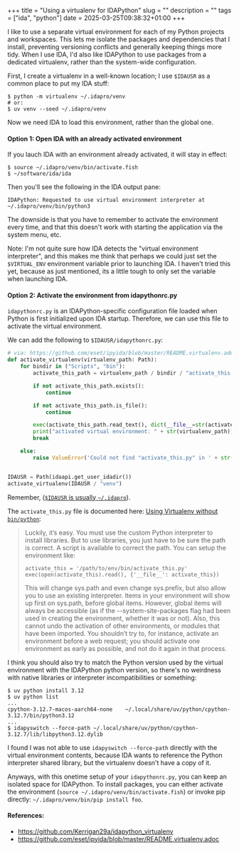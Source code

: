 +++
title = "Using a virtualenv for IDAPython"
slug = ""
description = ""
tags = ["ida", "python"]
date = 2025-03-25T09:38:32+01:00
+++

I like to use a separate virtual environment for each of my Python projects and workspaces.
This lets me isolate the packages and dependencies that I install,
 preventing versioning conflicts and generally keeping things more tidy.
When I use IDA, I'd also like IDAPython to use packages from a dedicated virtualenv,
 rather than the system-wide configuration.

First, I create a virtualenv in a well-known location;
I use `$IDAUSR` as a common place to put my IDA stuff:

```
$ python -m virtualenv ~/.idapro/venv
# or:
$ uv venv --seed ~/.idapro/venv
```

Now we need IDA to load this environment, rather than the global one.

#### Option 1: Open IDA with an already activated environment

If you lauch IDA with an environment already activated, it will stay in effect:

```
$ source ~/.idapro/venv/bin/activate.fish
$ ~/software/ida/ida
```

Then you'll see the following in the IDA output pane:

```
IDAPython: Requested to use virtual environment interpreter at ~/.idapro/venv/bin/python3
```

The downside is that you have to remember to activate the environment every time,
 and that this doesn't work with starting the application via the system menu, etc.

Note: I'm not quite sure how IDA detects the "virtual environment interpreter", and this makes me think that perhaps
 we could just set the `$VIRTUAL_ENV` environment variable prior to launching IDA.
I haven't tried this yet, because as just mentioned, its a little tough to only set the variable when launching IDA.


#### Option 2: Activate the environment from idapythonrc.py

`idapythonrc.py` is an IDAPython-specific configuration file loaded when Python is first initialized upon IDA startup.
Therefore, we can use this file to activate the virtual environment.

We can add the following to `$IDAUSR/idapythonrc.py`:

```python
# via: https://github.com/eset/ipyida/blob/master/README.virtualenv.adoc
def activate_virtualenv(virtualenv_path: Path):
    for bindir in ("Scripts", "bin"):
        activate_this_path = virtualenv_path / bindir / "activate_this.py"

        if not activate_this_path.exists():
            continue

        if not activate_this_path.is_file():
            continue

        exec(activate_this_path.read_text(), dict(__file__=str(activate_this_path)))
        print("activated virtual environment: " + str(virtualenv_path))
        break

    else:
        raise ValueError('Could not find "activate_this.py" in ' + str(virtualenv_path))


IDAUSR = Path(idaapi.get_user_idadir())
activate_virtualenv(IDAUSR / "venv")
```
Remember, ([`$IDAUSR` is usually `~/.idapro`](https://hex-rays.com/blog/igors-tip-of-the-week-33-idas-user-directory-idausr)).

The `activate_this.py` file is documented here: [Using Virtualenv without `bin/python`](https://virtualenv.pypa.io/en/legacy/userguide.html#using-virtualenv-without-bin-python):

> Luckily, it’s easy. You must use the custom Python interpreter to install libraries.
> But to use libraries, you just have to be sure the path is correct.
> A script is available to correct the path. You can setup the environment like:
> 
> ```
> activate_this = '/path/to/env/bin/activate_this.py'
> exec(open(activate_this).read(), {'__file__': activate_this})
> ```
>
> This will change sys.path and even change sys.prefix, but also allow you to use an existing interpreter.
> Items in your environment will show up first on sys.path, before global items.
> However, global items will always be accessible
> (as if the --system-site-packages flag had been used in creating the environment, whether it was or not).
> Also, this cannot undo the activation of other environments, or modules that have been imported.
> You shouldn’t try to, for instance, activate an environment before a web request;
> you should activate one environment as early as possible, and not do it again in that process.

I think you should also try to match the Python version used by the virtual environment with the IDAPython python version,
 so there's no weirdness with native libraries or interpreter incompatibilities or something:

```
$ uv python install 3.12
$ uv python list
...
cpython-3.12.7-macos-aarch64-none    ~/.local/share/uv/python/cpython-3.12.7/bin/python3.12
...
$ idapyswitch --force-path ~/.local/share/uv/python/cpython-3.12.7/lib/libpython3.12.dylib
```
I found I was not able to use `idapyswitch --force-path` directly with the virtual environment contents,
 because IDA wants to reference the Python interpreter shared library, but the virtualenv doesn't have a copy of it.

Anyways, with this onetime setup of your `idapythonrc.py`, you can keep an isolated space for IDAPython.
To install packages, you can either activate the environment (`source ~/.idapro/venv/bin/activate.fish`)
 or invoke pip directly: `~/.idapro/venv/bin/pip install foo`.


#### References:
  - https://github.com/Kerrigan29a/idapython_virtualenv
  - https://github.com/eset/ipyida/blob/master/README.virtualenv.adoc
